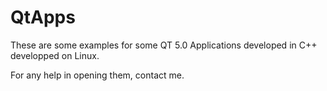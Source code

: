 # QtApps

These are some examples for some QT 5.0 Applications developed in C++ developped on Linux.

For any help in opening them, contact me. 

